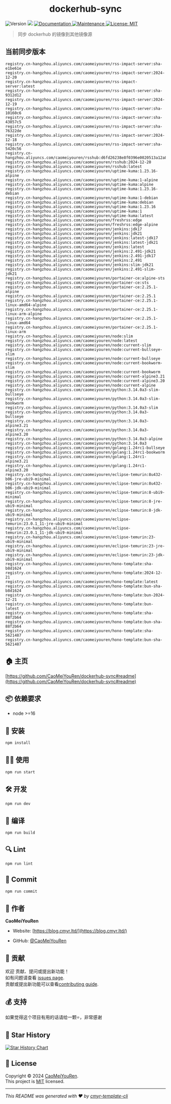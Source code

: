 <h1 align="center">dockerhub-sync </h1>
<p>
  <img alt="Version" src="https://img.shields.io/badge/version-0.1.0-blue.svg?cacheSeconds=2592000" />
  <img src="https://img.shields.io/badge/node-%3E%3D16-blue.svg" />
  <a href="https://github.com/CaoMeiYouRen/dockerhub-sync#readme" target="_blank">
    <img alt="Documentation" src="https://img.shields.io/badge/documentation-yes-brightgreen.svg" />
  </a>
  <a href="https://github.com/CaoMeiYouRen/dockerhub-sync/graphs/commit-activity" target="_blank">
    <img alt="Maintenance" src="https://img.shields.io/badge/Maintained%3F-yes-green.svg" />
  </a>
  <a href="https://github.com/CaoMeiYouRen/dockerhub-sync/blob/master/LICENSE" target="_blank">
    <img alt="License: MIT" src="https://img.shields.io/github/license/CaoMeiYouRen/dockerhub-sync?color=yellow" />
  </a>
</p>


> 同步 dockerhub 的镜像到其他镜像源

## 当前同步版本

<!-- DOCKER_START -->
```
registry.cn-hangzhou.aliyuncs.com/caomeiyouren/rss-impact-server:sha-e1be61e
registry.cn-hangzhou.aliyuncs.com/caomeiyouren/rss-impact-server:2024-12-20
registry.cn-hangzhou.aliyuncs.com/caomeiyouren/rss-impact-server:latest
registry.cn-hangzhou.aliyuncs.com/caomeiyouren/rss-impact-server:sha-9312d12
registry.cn-hangzhou.aliyuncs.com/caomeiyouren/rss-impact-server:2024-12-19
registry.cn-hangzhou.aliyuncs.com/caomeiyouren/rss-impact-server:sha-10160c6
registry.cn-hangzhou.aliyuncs.com/caomeiyouren/rss-impact-server:sha-43857c5
registry.cn-hangzhou.aliyuncs.com/caomeiyouren/rss-impact-server:sha-76322de
registry.cn-hangzhou.aliyuncs.com/caomeiyouren/rss-impact-server:2024-12-18
registry.cn-hangzhou.aliyuncs.com/caomeiyouren/rss-impact-server:sha-5420c56
registry.cn-hangzhou.aliyuncs.com/caomeiyouren/rsshub:d6fd26238e8f0396e0020513a12a85b6013fabb9
registry.cn-hangzhou.aliyuncs.com/caomeiyouren/rsshub:2024-12-20
registry.cn-hangzhou.aliyuncs.com/caomeiyouren/rsshub:latest
registry.cn-hangzhou.aliyuncs.com/caomeiyouren/uptime-kuma:1.23.16-alpine
registry.cn-hangzhou.aliyuncs.com/caomeiyouren/uptime-kuma:1-alpine
registry.cn-hangzhou.aliyuncs.com/caomeiyouren/uptime-kuma:alpine
registry.cn-hangzhou.aliyuncs.com/caomeiyouren/uptime-kuma:1.23.16-debian
registry.cn-hangzhou.aliyuncs.com/caomeiyouren/uptime-kuma:1-debian
registry.cn-hangzhou.aliyuncs.com/caomeiyouren/uptime-kuma:debian
registry.cn-hangzhou.aliyuncs.com/caomeiyouren/uptime-kuma:1.23.16
registry.cn-hangzhou.aliyuncs.com/caomeiyouren/uptime-kuma:1
registry.cn-hangzhou.aliyuncs.com/caomeiyouren/uptime-kuma:latest
registry.cn-hangzhou.aliyuncs.com/caomeiyouren/freshrss:edge
registry.cn-hangzhou.aliyuncs.com/caomeiyouren/freshrss:edge-alpine
registry.cn-hangzhou.aliyuncs.com/caomeiyouren/jenkins:jdk17
registry.cn-hangzhou.aliyuncs.com/caomeiyouren/jenkins:jdk21
registry.cn-hangzhou.aliyuncs.com/caomeiyouren/jenkins:latest-jdk17
registry.cn-hangzhou.aliyuncs.com/caomeiyouren/jenkins:latest-jdk21
registry.cn-hangzhou.aliyuncs.com/caomeiyouren/jenkins:latest
registry.cn-hangzhou.aliyuncs.com/caomeiyouren/jenkins:2.491-jdk21
registry.cn-hangzhou.aliyuncs.com/caomeiyouren/jenkins:2.491-jdk17
registry.cn-hangzhou.aliyuncs.com/caomeiyouren/jenkins:2.491
registry.cn-hangzhou.aliyuncs.com/caomeiyouren/jenkins:slim-jdk21
registry.cn-hangzhou.aliyuncs.com/caomeiyouren/jenkins:2.491-slim-jdk21
registry.cn-hangzhou.aliyuncs.com/caomeiyouren/portainer-ce:alpine-sts
registry.cn-hangzhou.aliyuncs.com/caomeiyouren/portainer-ce:sts
registry.cn-hangzhou.aliyuncs.com/caomeiyouren/portainer-ce:2.25.1-alpine
registry.cn-hangzhou.aliyuncs.com/caomeiyouren/portainer-ce:2.25.1
registry.cn-hangzhou.aliyuncs.com/caomeiyouren/portainer-ce:2.25.1-linux-amd64-alpine
registry.cn-hangzhou.aliyuncs.com/caomeiyouren/portainer-ce:2.25.1-linux-arm-alpine
registry.cn-hangzhou.aliyuncs.com/caomeiyouren/portainer-ce:2.25.1-linux-amd64
registry.cn-hangzhou.aliyuncs.com/caomeiyouren/portainer-ce:2.25.1-linux-arm
registry.cn-hangzhou.aliyuncs.com/caomeiyouren/node:slim
registry.cn-hangzhou.aliyuncs.com/caomeiyouren/node:latest
registry.cn-hangzhou.aliyuncs.com/caomeiyouren/node:current-slim
registry.cn-hangzhou.aliyuncs.com/caomeiyouren/node:current-bullseye-slim
registry.cn-hangzhou.aliyuncs.com/caomeiyouren/node:current-bullseye
registry.cn-hangzhou.aliyuncs.com/caomeiyouren/node:current-bookworm-slim
registry.cn-hangzhou.aliyuncs.com/caomeiyouren/node:current-bookworm
registry.cn-hangzhou.aliyuncs.com/caomeiyouren/node:current-alpine3.21
registry.cn-hangzhou.aliyuncs.com/caomeiyouren/node:current-alpine3.20
registry.cn-hangzhou.aliyuncs.com/caomeiyouren/node:current-alpine
registry.cn-hangzhou.aliyuncs.com/caomeiyouren/python:3.14.0a3-slim-bullseye
registry.cn-hangzhou.aliyuncs.com/caomeiyouren/python:3.14.0a3-slim-bookworm
registry.cn-hangzhou.aliyuncs.com/caomeiyouren/python:3.14.0a3-slim
registry.cn-hangzhou.aliyuncs.com/caomeiyouren/python:3.14.0a3-bullseye
registry.cn-hangzhou.aliyuncs.com/caomeiyouren/python:3.14.0a3-alpine3.21
registry.cn-hangzhou.aliyuncs.com/caomeiyouren/python:3.14.0a3-alpine3.20
registry.cn-hangzhou.aliyuncs.com/caomeiyouren/python:3.14.0a3-alpine
registry.cn-hangzhou.aliyuncs.com/caomeiyouren/python:3.14.0a3
registry.cn-hangzhou.aliyuncs.com/caomeiyouren/golang:1.24rc1-bullseye
registry.cn-hangzhou.aliyuncs.com/caomeiyouren/golang:1.24rc1-bookworm
registry.cn-hangzhou.aliyuncs.com/caomeiyouren/golang:1.24rc1-alpine3.21
registry.cn-hangzhou.aliyuncs.com/caomeiyouren/golang:1.24rc1-alpine3.20
registry.cn-hangzhou.aliyuncs.com/caomeiyouren/eclipse-temurin:8u432-b06-jre-ubi9-minimal
registry.cn-hangzhou.aliyuncs.com/caomeiyouren/eclipse-temurin:8u432-b06-jdk-ubi9-minimal
registry.cn-hangzhou.aliyuncs.com/caomeiyouren/eclipse-temurin:8-ubi9-minimal
registry.cn-hangzhou.aliyuncs.com/caomeiyouren/eclipse-temurin:8-jre-ubi9-minimal
registry.cn-hangzhou.aliyuncs.com/caomeiyouren/eclipse-temurin:8-jdk-ubi9-minimal
registry.cn-hangzhou.aliyuncs.com/caomeiyouren/eclipse-temurin:23.0.1_11-jre-ubi9-minimal
registry.cn-hangzhou.aliyuncs.com/caomeiyouren/eclipse-temurin:23.0.1_11-jdk-ubi9-minimal
registry.cn-hangzhou.aliyuncs.com/caomeiyouren/eclipse-temurin:23-ubi9-minimal
registry.cn-hangzhou.aliyuncs.com/caomeiyouren/eclipse-temurin:23-jre-ubi9-minimal
registry.cn-hangzhou.aliyuncs.com/caomeiyouren/eclipse-temurin:23-jdk-ubi9-minimal
registry.cn-hangzhou.aliyuncs.com/caomeiyouren/hono-template:sha-b8d1624
registry.cn-hangzhou.aliyuncs.com/caomeiyouren/hono-template:2024-12-21
registry.cn-hangzhou.aliyuncs.com/caomeiyouren/hono-template:latest
registry.cn-hangzhou.aliyuncs.com/caomeiyouren/hono-template:bun-sha-b8d1624
registry.cn-hangzhou.aliyuncs.com/caomeiyouren/hono-template:bun-2024-12-21
registry.cn-hangzhou.aliyuncs.com/caomeiyouren/hono-template:bun-latest
registry.cn-hangzhou.aliyuncs.com/caomeiyouren/hono-template:sha-88f2b64
registry.cn-hangzhou.aliyuncs.com/caomeiyouren/hono-template:bun-sha-88f2b64
registry.cn-hangzhou.aliyuncs.com/caomeiyouren/hono-template:sha-5621487
registry.cn-hangzhou.aliyuncs.com/caomeiyouren/hono-template:bun-sha-5621487
```
<!-- DOCKER_END -->

## 🏠 主页

[https://github.com/CaoMeiYouRen/dockerhub-sync#readme](https://github.com/CaoMeiYouRen/dockerhub-sync#readme)


## 📦 依赖要求


- node >=16

## 🚀 安装

```sh
npm install
```

## 👨‍💻 使用

```sh
npm run start
```

## 🛠️ 开发

```sh
npm run dev
```

## 🔧 编译

```sh
npm run build
```

## 🔍 Lint

```sh
npm run lint
```

## 💾 Commit

```sh
npm run commit
```


## 👤 作者


**CaoMeiYouRen**

* Website: [https://blog.cmyr.ltd/](https://blog.cmyr.ltd/)

* GitHub: [@CaoMeiYouRen](https://github.com/CaoMeiYouRen)


## 🤝 贡献

欢迎 贡献、提问或提出新功能！<br />如有问题请查看 [issues page](https://github.com/CaoMeiYouRen/dockerhub-sync/issues). <br/>贡献或提出新功能可以查看[contributing guide](https://github.com/CaoMeiYouRen/dockerhub-sync/blob/master/CONTRIBUTING.md).

## 💰 支持

如果觉得这个项目有用的话请给一颗⭐️，非常感谢

## 🌟 Star History

[![Star History Chart](https://api.star-history.com/svg?repos=CaoMeiYouRen/dockerhub-sync&type=Date)](https://star-history.com/#CaoMeiYouRen/dockerhub-sync&Date)

## 📝 License

Copyright © 2024 [CaoMeiYouRen](https://github.com/CaoMeiYouRen).<br />
This project is [MIT](https://github.com/CaoMeiYouRen/dockerhub-sync/blob/master/LICENSE) licensed.

***
_This README was generated with ❤️ by [cmyr-template-cli](https://github.com/CaoMeiYouRen/cmyr-template-cli)_
